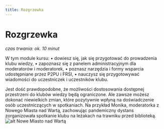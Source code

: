 ```yaml
---
title: Rozgrzewka
---
```

# Rozgrzewka
*czas trwania: ok. 10 minut*

W tym module kursu:
• dowiesz się, jak się przygotować do prowadzenia klubu wiedzy,
• zapoznasz się z panelem administracyjnym dla moderatorów i moderatorek,
• poznasz narzędzia i formy wsparcia udostępniane przez P2PU i FRSI,
• nauczysz się przygotowywać wiadomości do uczestniczek i uczestników klubu.

Jest dość prawdopodobne, że możliwości dostosowania dostępnej przestrzeni do klubów
wiedzy będą ograniczone. Ale zawsze możesz dokonać niewielkich zmian, które pozytywnie
wpłyną na doświadczenie osób uczestniczących w spotkaniach. Na przykład Monika, moderatorka z Nowego Miasta nad Wartą, zachowując pandemiczny dystans zorganizowała spotkanie klubu na leżakach na trawniku przed biblioteką. 
![alt](/img/klub-ogrodnika.png)
Nowe Miasto nad Wartą
